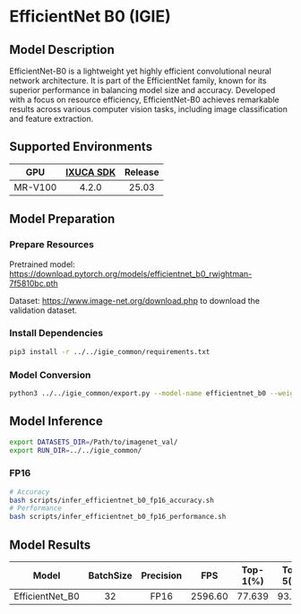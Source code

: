 # EfficientNet B0 (IGIE)

## Model Description

EfficientNet-B0 is a lightweight yet highly efficient convolutional neural network architecture. It is part of the EfficientNet family, known for its superior performance in balancing model size and accuracy. Developed with a focus on resource efficiency, EfficientNet-B0 achieves remarkable results across various computer vision tasks, including image classification and feature extraction.

## Supported Environments

| GPU    | [IXUCA SDK](https://gitee.com/deep-spark/deepspark#%E5%A4%A9%E6%95%B0%E6%99%BA%E7%AE%97%E8%BD%AF%E4%BB%B6%E6%A0%88-ixuca) | Release |
| :----: | :----: | :----: |
| MR-V100 | 4.2.0     |  25.03  |

## Model Preparation

### Prepare Resources

Pretrained model: <https://download.pytorch.org/models/efficientnet_b0_rwightman-7f5810bc.pth>

Dataset: <https://www.image-net.org/download.php> to download the validation dataset.

### Install Dependencies

```bash
pip3 install -r ../../igie_common/requirements.txt
```

### Model Conversion

```bash
python3 ../../igie_common/export.py --model-name efficientnet_b0 --weight efficientnet_b0_rwightman-7f5810bc.pth --output efficientnet_b0.onnx
```

## Model Inference

```bash
export DATASETS_DIR=/Path/to/imagenet_val/
export RUN_DIR=../../igie_common/
```

### FP16

```bash
# Accuracy
bash scripts/infer_efficientnet_b0_fp16_accuracy.sh
# Performance
bash scripts/infer_efficientnet_b0_fp16_performance.sh
```

## Model Results

| Model           | BatchSize | Precision | FPS     | Top-1(%) | Top-5(%) |
| :----: | :----: | :----: | :----: | :----: | :----: |
| EfficientNet_B0 | 32        | FP16      | 2596.60 | 77.639   | 93.540   |
